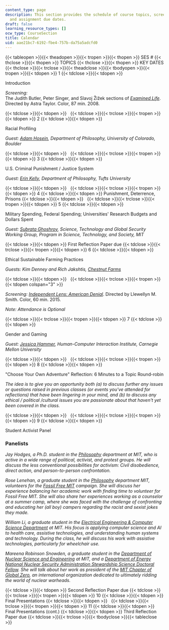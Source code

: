 ```yaml
---
content_type: page
description: This section provides the schedule of course topics, screenings, guests,
  and assignment due dates.
draft: false
learning_resource_types: []
ocw_type: CourseSection
title: Calendar
uid: aae21bc7-6192-fbe4-757b-da75a5adcfd0
---
```

{{< tableopen >}}{{< theadopen >}}{{< tropen >}}{{< thopen >}}
SES #
{{< thclose >}}{{< thopen >}}
TOPICS
{{< thclose >}}{{< thopen >}}
KEY DATES
{{< thclose >}}{{< trclose >}}{{< theadclose >}}{{< tbodyopen >}}{{< tropen >}}{{< tdopen >}}
1
{{< tdclose >}}{{< tdopen >}}

Introduction

*Screening:*   
The Judith Butler, Peter Singer, and Slavoj Žižek sections of [*Examined Life*](http://www.imdb.com/title/tt1279083/). Directed by Astra Taylor. Color, 87 min. 2008.

{{< tdclose >}}{{< tdopen >}}
 
{{< tdclose >}}{{< trclose >}}{{< tropen >}}{{< tdopen >}}
2
{{< tdclose >}}{{< tdopen >}}

Racial Profiling

*Guest:* [*Adam Hosein*](https://cssh.northeastern.edu/faculty/adam-hosein/)*, Department of Philosophy, University of Colorado, Boulder*

{{< tdclose >}}{{< tdopen >}}
 
{{< tdclose >}}{{< trclose >}}{{< tropen >}}{{< tdopen >}}
3
{{< tdclose >}}{{< tdopen >}}

U.S. Criminal Punishment / Justice System

*Guest:* [*Erin Kelly*](http://as.tufts.edu/philosophy/people/faculty/kelly)*, Department of Philosophy, Tufts University*

{{< tdclose >}}{{< tdopen >}}
 
{{< tdclose >}}{{< trclose >}}{{< tropen >}}{{< tdopen >}}
4
{{< tdclose >}}{{< tdopen >}}
Punishment, Deterrence, Prisons
{{< tdclose >}}{{< tdopen >}}
 
{{< tdclose >}}{{< trclose >}}{{< tropen >}}{{< tdopen >}}
5
{{< tdclose >}}{{< tdopen >}}

Military Spending, Federal Spending; Universities' Research Budgets and Dollars Spent

*Guest:* [*Subrata Ghoshroy*](http://mit.edu/stgs/whoweare.html#3)*, Science, Technology and Global Security Working Group, Program in Science, Technology, and Society, MIT*

{{< tdclose >}}{{< tdopen >}}
First Reflection Paper due
{{< tdclose >}}{{< trclose >}}{{< tropen >}}{{< tdopen >}}
6
{{< tdclose >}}{{< tdopen >}}

Ethical Sustainable Farming Practices

*Guests: Kim Denney and Rich Jakshtis,* [*Chestnut Farms*](https://www.chestnutfarm.org/)

{{< tdclose >}}{{< tdopen >}}
 
{{< tdclose >}}{{< trclose >}}{{< tropen >}}{{< tdopen colspan="3" >}}

*Screening:* [*Independent Lens: American Denial*](http://www.imdb.com/title/tt4150400/?ref_=fn_al_tt_1). Directed by Llewellyn M. Smith. Color, 60 min. 2015.

*Note: Attendance is Optional*

{{< tdclose >}}{{< trclose >}}{{< tropen >}}{{< tdopen >}}
7
{{< tdclose >}}{{< tdopen >}}

Gender and Gaming

*Guest:* [*Jessica Hammer*](http://www.hcii.cmu.edu/people/jessica-hammer)*, Human-Computer Interaction Institute, Carnegie Mellon University*

{{< tdclose >}}{{< tdopen >}}
 
{{< tdclose >}}{{< trclose >}}{{< tropen >}}{{< tdopen >}}
8
{{< tdclose >}}{{< tdopen >}}

"Choose Your Own Adventure" Reflection: 6 Minutes to a Topic Round-robin

*The idea is to give you an opportunity both (a) to discuss further any issues or questions raised in previous classes (or events you've attended for reflections) that have been lingering in your mind, and (b) to discuss any ethical / political /cultural issues you are passionate about that haven't yet been covered in the class.*

{{< tdclose >}}{{< tdopen >}}
 
{{< tdclose >}}{{< trclose >}}{{< tropen >}}{{< tdopen >}}
9
{{< tdclose >}}{{< tdopen >}}

Student Activist Panel

### Panelists

*Jay Hodges, a Ph.D. student in the* [*Philosophy*](http://web.mit.edu/philosophy/) *department at MIT, who is active in a wide range of political, activist, and protest groups. He will discuss the less conventional possibilities for activism: Civil disobedience, direct action, and person-to-person confrontation.*

*Rose Lenehan, a graduate student in the* [*Philosophy*](http://web.mit.edu/philosophy/) *department MIT, volunteers for the* [*Fossil Free MIT*](http://www.fossilfreemit.org/) *campaign. She will discuss her experience balancing her academic work with finding time to volunteer for Fossil Free MIT. She will also share her experiences working as a counselor at a summer camp, where she was faced with the challenge of confronting and educating her (all boy) campers regarding the racist and sexist jokes they made.*

*William Li, a graduate student in the* [*Electrical Engineering & Computer Science Department*](http://www.eecs.mit.edu/) *at MIT. His focus is applying computer science and AI to health care, assistive technologies, and understanding human systems and technology. During the class, he will discuss his work with assistive technologies, particularly for wheelchair use.*

*Mareena Robinson Snowden, a graduate student in the* [*Department of Nuclear Science and Engineering*](http://web.mit.edu/nse/index.html) *at MIT, and a* [*Department of Energy National Nuclear Security Administration Stewardship Science Doctoral Fellow*](http://nnsa.energy.gov/aboutus/ourprograms/defenseprograms/defensescienceuniversityprograms-1)*. She will talk about her work as president of the* [*MIT Chapter of Global Zero*](http://globalzero.mit.edu/)*, an international organization dedicated to ultimately ridding the world of nuclear warheads.*

{{< tdclose >}}{{< tdopen >}}
Second Reflection Paper due
{{< tdclose >}}{{< trclose >}}{{< tropen >}}{{< tdopen >}}
10
{{< tdclose >}}{{< tdopen >}}
Final Presentations
{{< tdclose >}}{{< tdopen >}}
 
{{< tdclose >}}{{< trclose >}}{{< tropen >}}{{< tdopen >}}
11
{{< tdclose >}}{{< tdopen >}}
Final Presentations (cont.)
{{< tdclose >}}{{< tdopen >}}
Third Reflection Paper due
{{< tdclose >}}{{< trclose >}}{{< tbodyclose >}}{{< tableclose >}}